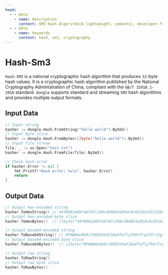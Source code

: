 ```yaml
---
head:
  - - meta
    - name: description
      content: SM3 Hash Algorithm|A lightweight, semantic, developer-friendly golang encoding & cryptography library
  - - meta
    - name: keywords
      content: hash, sm3, cryptography
---
```


# Hash-Sm3

`Hash-SM3` is a national cryptographic hash algorithm that produces `32`-byte hash values. It is a cryptographic hash algorithm published by the National Cryptography Administration of China, compliant with the `GB/T 32918.1-2016` standard. `dongle` supports standard and streaming `SM3` hash algorithms and provides multiple output formats.

## Input Data

```go
// Input string
hasher := dongle.Hash.FromString("hello world").BySm3()
// Input byte slice
hasher := dongle.Hash.FromBytes([]byte("hello world")).BySm3()
// Input file stream
file, _ := os.Open("test.txt")
hasher := dongle.Hash.FromFile(file).BySm3()

// Check hash error
if hasher.Error != nil {
	fmt.Printf("Hash error: %v\n", hasher.Error)
	return
}
```

## Output Data

```go
// Output hex-encoded string
hasher.ToHexString() // 44f0061e69fa6fdfc290c494654a05dc0c053da7e5c52b84ef93a9d67d3fff88
// Output hex-encoded byte slice
hasher.ToHexBytes()  // []byte("44f0061e69fa6fdfc290c494654a05dc0c053da7e5c52b84ef93a9d67d3fff88")

// Output base64-encoded string
hasher.ToBase64String() // RPAWHmn6b9/CkMSGVUoF3AwFPafly7hO+Trp1tP/+Ig=
// Output base64-encoded byte slice
hasher.ToBase64Bytes()  // []byte("RPAWHmn6b9/CkMSGVUoF3AwFPafly7hO+Trp1tP/+Ig=")

// Output raw string
hasher.ToRawString()
// Output raw byte slice
hasher.ToRawBytes()
```
